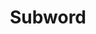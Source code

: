 ---
types: "word"

title: "Subword"

categories: ['']

tags: ['Subword']

arabic: ['أبعاض الكلمة', 'الكلمة الفرعية']

publishers: ['خوارزميات الذكاء الاصطناعي في تحليل النص العربي']

types: "word"

slug: ""
---